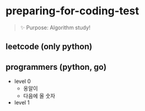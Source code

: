 # preparing-for-coding-test
> ✨ Purpose: Algorithm study!

## leetcode (only python)

## programmers (python, go)
+ level 0
  + 옹알이
  + 다음에 올 숫자
+ level 1
